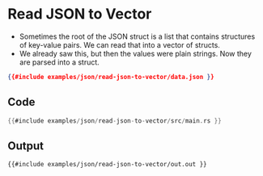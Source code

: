 # Read JSON to Vector

* Sometimes the root of the JSON struct is a list that contains structures of key-value pairs. We can read that into a vector of structs.
* We already saw this, but then the values were plain strings. Now they are parsed into a struct.

```json
{{#include examples/json/read-json-to-vector/data.json }}
```

## Code

```rust
{{#include examples/json/read-json-to-vector/src/main.rs }}
```

## Output

```
{{#include examples/json/read-json-to-vector/out.out }}
```

